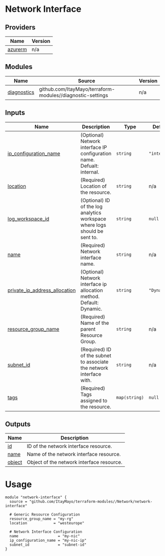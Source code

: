 <!-- BEGIN_TF_DOCS -->
# Network Interface

## Providers

| Name | Version |
|------|---------|
| <a name="provider_azurerm"></a> [azurerm](#provider\_azurerm) | n/a |

## Modules

| Name | Source | Version |
|------|--------|---------|
| <a name="module_diagnostics"></a> [diagnostics](#module\_diagnostics) | github.com/ItayMayo/terraform-modules//diagnostic-settings | n/a |

## Inputs

| Name | Description | Type | Default | Required |
|------|-------------|------|---------|:--------:|
| <a name="input_ip_configuration_name"></a> [ip\_configuration\_name](#input\_ip\_configuration\_name) | (Optional) Network interface IP configuration name. Defualt: internal. | `string` | `"internal"` | no |
| <a name="input_location"></a> [location](#input\_location) | (Required) Location of the resource. | `string` | n/a | yes |
| <a name="input_log_workspace_id"></a> [log\_workspace\_id](#input\_log\_workspace\_id) | (Optional) ID of the log analytics workspace where logs should be sent to. | `string` | `null` | no |
| <a name="input_name"></a> [name](#input\_name) | (Required) Network interface name. | `string` | n/a | yes |
| <a name="input_private_ip_address_allocation"></a> [private\_ip\_address\_allocation](#input\_private\_ip\_address\_allocation) | (Optional) Network interface ip allocation method. Default: Dynamic. | `string` | `"Dynamic"` | no |
| <a name="input_resource_group_name"></a> [resource\_group\_name](#input\_resource\_group\_name) | (Required) Name of the parent Resource Group. | `string` | n/a | yes |
| <a name="input_subnet_id"></a> [subnet\_id](#input\_subnet\_id) | (Required) ID of the subnet to associate the network interface with. | `string` | n/a | yes |
| <a name="input_tags"></a> [tags](#input\_tags) | (Required) Tags assigned to the resource. | `map(string)` | `null` | no |

## Outputs

| Name | Description |
|------|-------------|
| <a name="output_id"></a> [id](#output\_id) | ID of the network interface resource. |
| <a name="output_name"></a> [name](#output\_name) | Name of the network interface resource. |
| <a name="output_object"></a> [object](#output\_object) | Object of the network interface resource. |

# Usage

```
module "network-interface" {
  source = "github.com/ItayMayo/terraform-modules//Network/network-interface"

  # Generic Resource Configuration
  resource_group_name = "my-rg"
  location            = "westeurope"

  # Network Interface Configuration
  name                  = "my-nic"
  ip_configuration_name = "my-nic-ip"
  subnet_id             = "subnet-id"
}
```
<!-- END_TF_DOCS -->
